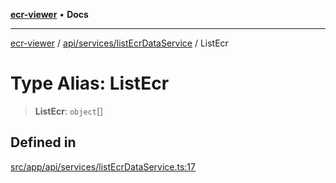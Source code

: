 [**ecr-viewer**](../../../../README.md) • **Docs**

***

[ecr-viewer](../../../../README.md) / [api/services/listEcrDataService](../README.md) / ListEcr

# Type Alias: ListEcr

> **ListEcr**: `object`[]

## Defined in

[src/app/api/services/listEcrDataService.ts:17](https://github.com/CDCgov/phdi/blob/fa63a85e5b4651bdfc0d25ecc23a67e11fbcba18/containers/ecr-viewer/src/app/api/services/listEcrDataService.ts#L17)
